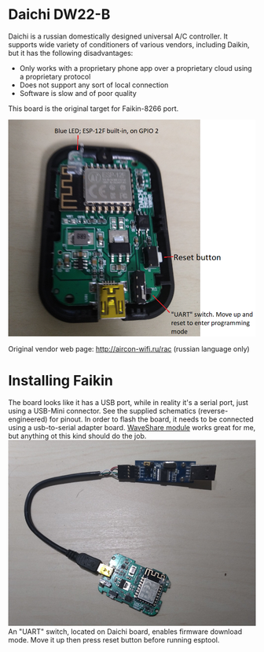 # Daichi DW22-B

Daichi is a russian domestically designed universal A/C controller. It supports wide variety of
conditioners of various vendors, including Daikin, but it has the following disadvantages:

- Only works with a proprietary phone app over a proprietary cloud using a proprietary protocol
- Does not support any sort of local connection
- Software is slow and of poor quality

This board is the original target for Faikin-8266 port.

<img src="Daichi_PCB.png"><BR>

Original vendor web page: http://aircon-wifi.ru/rac (russian language only)

# Installing Faikin

The board looks like it has a USB port, while in reality it's a serial port, just using a USB-Mini connector.
See the supplied schematics (reverse-engineered) for pinout. In order to flash the board, it needs to be
connected using a usb-to-serial adapter board. [WaveShare module](https://www.waveshare.com/pl2303-usb-uart-board-mini.htm)
works great for me, but anything ot this kind should do the job.
<img src="Serial_connection.jpg"><BR>
An "UART" switch, located on Daichi board, enables firmware download mode. Move it up then press reset button before running esptool.
